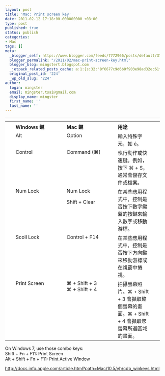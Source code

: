 ```yaml
---
layout: post
title: 'Mac: Print screen key'
date: 2011-02-12 17:18:00.000000000 +08:00
type: post
published: true
status: publish
categories:
- Mac
tags: []
meta:
  _blogger_self: https://www.blogger.com/feeds/7772966/posts/default/3729619099443971492
  blogger_permalink: "/2011/02/mac-print-screen-key.html"
  blogger_blog: mingstert.blogspot.com
  _jetpack_related_posts_cache: a:1:{s:32:"8f6677c9d6b0f903e98ad32ec61f8deb";a:2:{s:7:"expires";i:1453537005;s:7:"payload";a:3:{i:0;a:1:{s:2:"id";i:18;}i:1;a:1:{s:2:"id";i:265;}i:2;a:1:{s:2:"id";i:85;}}}}
  original_post_id: '224'
  _wp_old_slug: '224'
author:
  login: mingster
  email: mingster.tsai@gmail.com
  display_name: mingster
  first_name: ''
  last_name: ''
---
```

<table border="0" cellpadding="0" cellspacing="0" summary="Three column table">
<tbody>
<tr>
<td align="left" bgcolor="white" height="5" valign="top" width="10"><img alt="" border="0" height="5" src="{{ site.JB.IMAGE_PATH }}/tableend_left_5px.gif" width="10" /></td>
<td align="left" bgcolor="white" colspan="3" height="5" valign="top"><img alt="" border="0" height="5" src="{{ site.JB.IMAGE_PATH }}/table_mid_5.gif" width="100%" /></td>
<td align="left" bgcolor="white" height="5" valign="top" width="10"><img alt="" border="0" height="5" src="{{ site.JB.IMAGE_PATH }}/tableend_right_5px.gif" width="10" /></td>
</tr>
<tr>
<th align="left" bgcolor="white" valign="top" width="10"></th>
<th align="left" bgcolor="white" valign="top" width="33%">
<div>Windows 鍵</div>
</th>
<th align="left" bgcolor="white" valign="top" width="33%">
<div>Mac 鍵</div>
</th>
<th align="left" bgcolor="white" valign="top">
<div>用途</div>
</th>
<th align="left" bgcolor="white" valign="top" width="10"></th>
</tr>
<tr>
<td align="left" bgcolor="white" valign="top" width="10"></td>
<td align="left" bgcolor="white" valign="top" width="33%">
<div>Alt</div>
</td>
<td align="left" bgcolor="white" valign="top" width="33%">
<div>Option</div>
</td>
<td align="left" bgcolor="white" valign="top">
<div>輸入特殊字元，如 é。</div>
</td>
<td align="left" bgcolor="white" valign="top" width="10"></td>
</tr>
<tr>
<td align="left" bgcolor="white" valign="top" width="10"></td>
<td align="left" bgcolor="white" valign="top" width="33%">
<div>Control</div>
</td>
<td align="left" bgcolor="white" valign="top" width="33%">
<div>Command (⌘)</div>
</td>
<td align="left" bgcolor="white" valign="top">
<div>執行動作或快速鍵。例如，按下 ⌘ + S，通常會儲存文件或檔案。</div>
</td>
<td align="left" bgcolor="white" valign="top" width="10"></td>
</tr>
<tr>
<td align="left" bgcolor="white" valign="top" width="10"></td>
<td align="left" bgcolor="white" valign="top" width="33%">
<div>Num Lock</div>
</td>
<td align="left" bgcolor="white" valign="top" width="33%">
<div>Num Lock</p>
<p>Shift + Clear</p></div>
</td>
<td align="left" bgcolor="white" valign="top">
<div>在某些應用程式中，控制是否按下數字鍵盤的按鍵來輸入數字或移動游標。</div>
</td>
<td align="left" bgcolor="white" valign="top" width="10"></td>
</tr>
<tr>
<td align="left" bgcolor="white" valign="top" width="10"></td>
<td align="left" bgcolor="white" valign="top" width="33%">
<div>Scoll Lock</div>
</td>
<td align="left" bgcolor="white" valign="top" width="33%">
<div>Control + F14</div>
</td>
<td align="left" bgcolor="white" valign="top">
<div>在某些應用程式中，控制是否按下方向鍵來移動游標或在視窗中捲視。</div>
</td>
<td align="left" bgcolor="white" valign="top" width="10"></td>
</tr>
<tr>
<td align="left" bgcolor="white" valign="top" width="10"></td>
<td align="left" bgcolor="white" valign="top" width="33%">
<div>Print Screen</div>
</td>
<td align="left" bgcolor="white" valign="top" width="33%">
<div>⌘ + Shift + 3<br />⌘ + Shift + 4</div>
</td>
<td align="left" bgcolor="white" valign="top">
<div>拍攝螢幕照片。⌘ + Shift + 3 會擷取整個螢幕的畫面。⌘ + Shift + 4 會擷取您螢幕所選區域的畫面。</div>
</td>
<td align="left" bgcolor="white" valign="top" width="10"></td>
</tr>
</tbody>
</table>
<p>On Windows 7, use those combo keys:<br />Shift + Fn + F11: Print Screen<br />Alt + Shift + Fn + F11: Print Active Window</p>
<p><a href="http://docs.info.apple.com/article.html?path=Mac/10.5/yh/cdb_winkeys.html">http://docs.info.apple.com/article.html?path=Mac/10.5/yh/cdb_winkeys.html</a></p>
